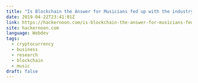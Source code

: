 ```yaml
---
title: "Is Blockchain the Answer for Musicians fed up with the industry?"
date: 2019-04-22T23:41:01Z
link: https://hackernoon.com/is-blockchain-the-answer-for-musicians-fed-up-with-the-industry-4226aa8b8f6d?source=rss----3a8144eabfe3---4
site: hackernoon.com
language: Webdev
tags:
  - cryptocurrency
  - business
  - research
  - blockchain
  - music
draft: false
---
```

